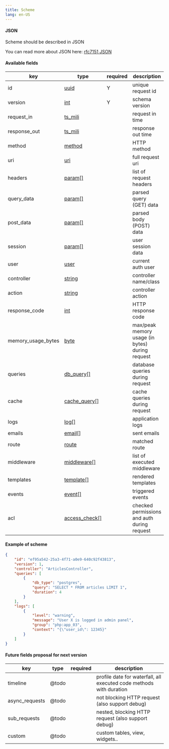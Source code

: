 ```yaml
---
title: Scheme
lang: en-US
---
```


#### JSON

Scheme should be described in JSON

You can read more about JSON here:
[rfc7151 JSON](https://tools.ietf.org/html/rfc7159)

#### Available fields

| key | type | required | description |
| --- | ---- | -------- | ----------- |
| id | [uuid](types.html#uuid) | Y | unique request id |
| version | [int](types.html#int) | Y | schema version |
| request_in | [ts_mili](types.html#ts-mili) || request in time |
| response_out | [ts_mili](types.html#ts-mili) || response out time |
| method | [method](types.html#method) || HTTP method |
| uri | [uri](types.html#uri) || full request uri |
| headers | [param[]](types.html#param) || list of request headers |
| query_data | [param[]](types.html#param) || parsed query (GET) data |
| post_data | [param[]](types.html#param) || parsed body (POST) data |
| session | [param[]](types.html#param) || user session data |
| user | [user](types.html#user) || current auth user |
| controller | [string](types.html#string) || controller name/class |
| action | [string](types.html#string) || controller action |
| response_code | [int](types.html#int) || HTTP response code |
| memory_usage_bytes | [byte](types.html#byte) || max/peak memory usage (in bytes) during request |
| queries | [db_query[]](types.html#db-query) || database queries during request |
| cache | [cache_query[]](types.html#cache-query) || cache queries during request |
| logs | [log[]](types.html#log) || application logs |
| emails | [email[]](types.html#email) || sent emails |
| route | [route](types.html#route) || matched route |
| middleware | [middleware[]](types.html#middleware) || list of executed middleware |
| templates | [template[]](types.html#template) || rendered templates |
| events | [event[]](types.html#event) || triggered events |
| acl | [access_check[]](types.html#access-check) || checked permissions and auth during request |

#### Example of scheme

```json
{
    "id": "ef95a542-25a3-4f71-a0e9-640c92f43813",
    "version": 1,
    "controller": "ArticlesController",
    "queries": [
        {
            "db_type": "postgres",
            "query": "SELECT * FROM articles LIMIT 1",
            "duration": 4
        }
    ],
    "logs": [
        {
            "level": "warning",
            "message": "User X is logged in admin panel",
            "group": "php:app_03",
            "context": "{\"user_id\": 12345}"
        }
    ]
}
```

#### Future fields proposal for next version

| key | type | required | description |
| --- | ---- | -------- | ----------- |
| timeline | @todo || profile date for waterfall, all executed code methods with duration |
| async_requests | @todo || not blocking HTTP request (also support debug) |
| sub_requests | @todo || nested, blocking HTTP request (also support debug) |
| custom | @todo || custom tables, view, widgets.. |
